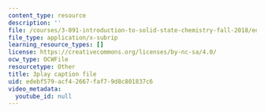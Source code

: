 ```yaml
---
content_type: resource
description: ''
file: /courses/3-091-introduction-to-solid-state-chemistry-fall-2018/edebf579acf42667faf79d8c801837c6_YROT1JTNLWs.srt
file_type: application/x-subrip
learning_resource_types: []
license: https://creativecommons.org/licenses/by-nc-sa/4.0/
ocw_type: OCWFile
resourcetype: Other
title: 3play caption file
uid: edebf579-acf4-2667-faf7-9d8c801837c6
video_metadata:
  youtube_id: null
---
```

